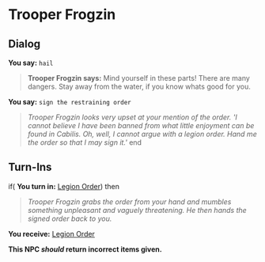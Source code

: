# Trooper Frogzin
## Dialog

**You say:** `hail`



>**Trooper Frogzin says:** Mind yourself in these parts! There are many dangers. Stay away from the water, if you know whats good for you.

**You say:** `sign the restraining order`



>*Trooper Frogzin looks very upset at your mention of the order. 'I cannot believe I have been banned from what little enjoyment can be found in Cabilis. Oh, well, I cannot argue with a legion order. Hand me the order so that I may sign it.'*
end

## Turn-Ins



if( **You turn in:** [Legion Order](/item/18240)) then 


>*Trooper Frogzin grabs the order from your hand and mumbles something unpleasant and vaguely threatening. He then hands the signed order back to you.*


 **You receive:**  [Legion Order](/item/18241) 

**This NPC *should* return incorrect items given.**

